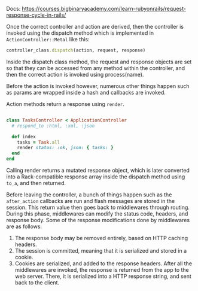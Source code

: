Docs: https://courses.bigbinaryacademy.com/learn-rubyonrails/request-response-cycle-in-rails/

Once the correct controller and action are derived, then the controller is invoked using the dispatch method which is implemented in `ActionController::Metal` like this:

```ruby
controller_class.dispatch(action, request, response)
```

Inside the dispatch class method, the request and response objects are set so that they can be accessed from any method within the controller, and then the correct action is invoked using process(name).

Before the action is invoked however, numerous other things happen such as params are wrapped inside a hash and callbacks are invoked.

Action methods return a response using `render`.

```ruby

class TasksController < ApplicationController
  # respond_to :html, :xml, :json

  def index
    tasks = Task.all
    render status: :ok, json: { tasks: }
  end
end
```

Calling render returns a mutated response object, which is later converted into a Rack-compatible response array inside the dispatch method using `to_a`, and then returned.

Before leaving the controller, a bunch of things happen such as the `after_action` callbacks are run and flash messages are stored in the session. This return value then goes back to middlewares through routing. During this phase, middlewares can modify the status code, headers, and response body. Some of the response modifications done by middlewares are as follows:

1. The response body may be removed entirely, based on HTTP caching headers.
1. The session is committed, meaning that it is serialized and stored in a cookie.
1. Cookies are serialized, and added to the response headers.
   After all the middlewares are invoked, the response is returned from the app to the web server. There, it is serialized into a HTTP response string, and sent back to the client.
